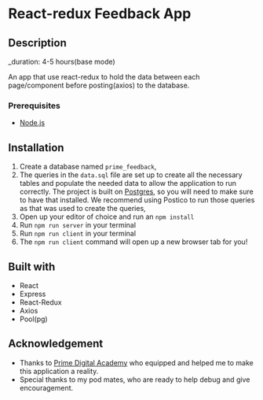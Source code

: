 # React-redux Feedback App

## Description
_duration: 4-5 hours(base mode)

An app that use react-redux to hold the data between each page/component before posting(axios) to the database.

### Prerequisites

- [Node.js](https://nodejs.org/en/)

## Installation 

1. Create a database named `prime_feedback`,
2. The queries in the `data.sql` file are set up to create all the necessary tables and populate the needed data to allow the application to run correctly. The project is built on [Postgres](https://www.postgresql.org/download/), so you will need to make sure to have that installed. We recommend using Postico to run those queries as that was used to create the queries, 
3. Open up your editor of choice and run an `npm install`
4. Run `npm run server` in your terminal
5. Run `npm run client` in your terminal
6. The `npm run client` command will open up a new browser tab for you!

## Built with

- React
- Express
- React-Redux
- Axios
- Pool(pg)

## Acknowledgement
- Thanks to [Prime Digital Academy](www.primeacademy.io) who equipped and helped me to make this application a reality.
- Special thanks to my pod mates, who are ready to help debug and give encouragement.


